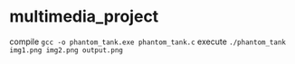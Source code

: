 # multimedia_project
compile `gcc -o phantom_tank.exe phantom_tank.c`
execute `./phantom_tank img1.png img2.png output.png`
